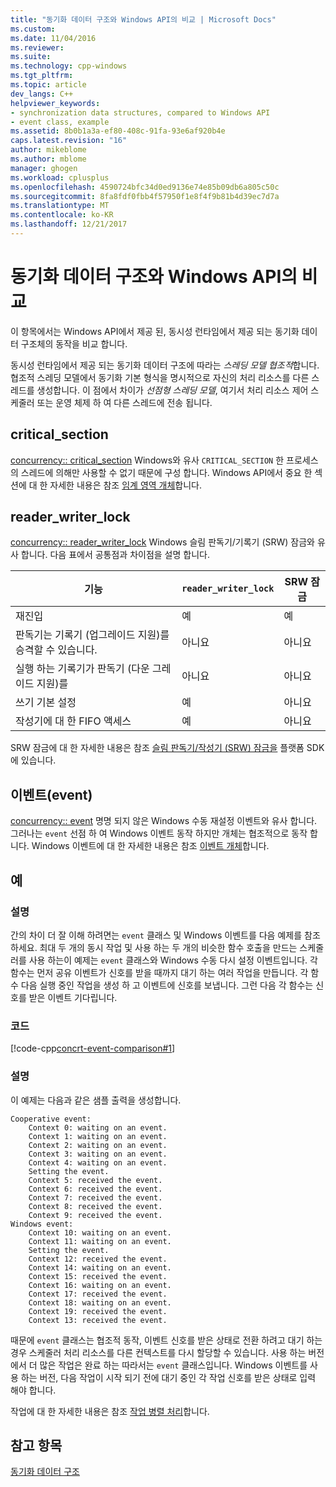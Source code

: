```yaml
---
title: "동기화 데이터 구조와 Windows API의 비교 | Microsoft Docs"
ms.custom: 
ms.date: 11/04/2016
ms.reviewer: 
ms.suite: 
ms.technology: cpp-windows
ms.tgt_pltfrm: 
ms.topic: article
dev_langs: C++
helpviewer_keywords:
- synchronization data structures, compared to Windows API
- event class, example
ms.assetid: 8b0b1a3a-ef80-408c-91fa-93e6af920b4e
caps.latest.revision: "16"
author: mikeblome
ms.author: mblome
manager: ghogen
ms.workload: cplusplus
ms.openlocfilehash: 4590724bfc34d0ed9136e74e85b09db6a805c50c
ms.sourcegitcommit: 8fa8fdf0fbb4f57950f1e8f4f9b81b4d39ec7d7a
ms.translationtype: MT
ms.contentlocale: ko-KR
ms.lasthandoff: 12/21/2017
---
```

# <a name="comparing-synchronization-data-structures-to-the-windows-api"></a>동기화 데이터 구조와 Windows API의 비교
이 항목에서는 Windows API에서 제공 된, 동시성 런타임에서 제공 되는 동기화 데이터 구조체의 동작을 비교 합니다.  
  
 동시성 런타임에서 제공 되는 동기화 데이터 구조에 따라는 *스레딩 모델 협조적*합니다. 협조적 스레딩 모델에서 동기화 기본 형식을 명시적으로 자신의 처리 리소스를 다른 스레드를 생성합니다. 이 점에서 차이가 *선점형 스레딩 모델*, 여기서 처리 리소스 제어 스케줄러 또는 운영 체제 하 여 다른 스레드에 전송 됩니다.  
  
## <a name="criticalsection"></a>critical_section  
 [concurrency:: critical_section](../../parallel/concrt/reference/critical-section-class.md) Windows와 유사 `CRITICAL_SECTION` 한 프로세스의 스레드에 의해만 사용할 수 없기 때문에 구성 합니다. Windows API에서 중요 한 섹션에 대 한 자세한 내용은 참조 [임계 영역 개체](http://msdn.microsoft.com/library/windows/desktop/ms682530)합니다.  
  
## <a name="readerwriterlock"></a>reader_writer_lock  
 [concurrency:: reader_writer_lock](../../parallel/concrt/reference/reader-writer-lock-class.md) Windows 슬림 판독기/기록기 (SRW) 잠금와 유사 합니다. 다음 표에서 공통점과 차이점을 설명 합니다.  
  
|기능|`reader_writer_lock`|SRW 잠금|  
|-------------|--------------------------|--------------|  
|재진입|예|예|  
|판독기는 기록기 (업그레이드 지원)를 승격할 수 있습니다.|아니요|아니요|  
|실행 하는 기록기가 판독기 (다운 그레이드 지원)를|아니요|아니요|  
|쓰기 기본 설정|예|아니요|  
|작성기에 대 한 FIFO 액세스|예|아니요|  
  
 SRW 잠금에 대 한 자세한 내용은 참조 [슬림 판독기/작성기 (SRW) 잠금을](http://msdn.microsoft.com/library/windows/desktop/aa904937) 플랫폼 SDK에 있습니다.  
  
## <a name="event"></a>이벤트(event)  
 [concurrency:: event](../../parallel/concrt/reference/event-class.md) 명명 되지 않은 Windows 수동 재설정 이벤트와 유사 합니다. 그러나는 `event` 선점 하 여 Windows 이벤트 동작 하지만 개체는 협조적으로 동작 합니다. Windows 이벤트에 대 한 자세한 내용은 참조 [이벤트 개체](http://msdn.microsoft.com/library/windows/desktop/ms682655)합니다.  
  
## <a name="example"></a>예  
  
### <a name="description"></a>설명  
 간의 차이 더 잘 이해 하려면는 `event` 클래스 및 Windows 이벤트를 다음 예제를 참조 하세요. 최대 두 개의 동시 작업 및 사용 하는 두 개의 비슷한 함수 호출을 만드는 스케줄러를 사용 하는이 예제는 `event` 클래스와 Windows 수동 다시 설정 이벤트입니다. 각 함수는 먼저 공유 이벤트가 신호를 받을 때까지 대기 하는 여러 작업을 만듭니다. 각 함수 다음 실행 중인 작업을 생성 하 고 이벤트에 신호를 보냅니다. 그런 다음 각 함수는 신호를 받은 이벤트 기다립니다.  
  
### <a name="code"></a>코드  
 [!code-cpp[concrt-event-comparison#1](../../parallel/concrt/codesnippet/cpp/comparing-synchronization-data-structures-to-the-windows-api_1.cpp)]  
  
### <a name="comments"></a>설명  
 이 예제는 다음과 같은 샘플 출력을 생성합니다.  
  
```Output  
Cooperative event:  
    Context 0: waiting on an event.  
    Context 1: waiting on an event.  
    Context 2: waiting on an event.  
    Context 3: waiting on an event.  
    Context 4: waiting on an event.  
    Setting the event.  
    Context 5: received the event.  
    Context 6: received the event.  
    Context 7: received the event.  
    Context 8: received the event.  
    Context 9: received the event.  
Windows event:  
    Context 10: waiting on an event.  
    Context 11: waiting on an event.  
    Setting the event.  
    Context 12: received the event.  
    Context 14: waiting on an event.  
    Context 15: received the event.  
    Context 16: waiting on an event.  
    Context 17: received the event.  
    Context 18: waiting on an event.  
    Context 19: received the event.  
    Context 13: received the event.  
```  
  
 때문에 `event` 클래스는 협조적 동작, 이벤트 신호를 받은 상태로 전환 하려고 대기 하는 경우 스케줄러 처리 리소스를 다른 컨텍스트를 다시 할당할 수 있습니다. 사용 하는 버전에서 더 많은 작업은 완료 하는 따라서는 `event` 클래스입니다. Windows 이벤트를 사용 하는 버전, 다음 작업이 시작 되기 전에 대기 중인 각 작업 신호를 받은 상태로 입력 해야 합니다.  
  
 작업에 대 한 자세한 내용은 참조 [작업 병렬 처리](../../parallel/concrt/task-parallelism-concurrency-runtime.md)합니다.  
  
## <a name="see-also"></a>참고 항목  
 [동기화 데이터 구조](../../parallel/concrt/synchronization-data-structures.md)
